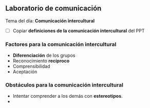 ## Laboratorio de comunicación

Tema del día: **Comunicación intercultural**

- [ ] Copiar **definiciones de la comunicación intercultural** del PPT

### Factores para la comunicación intercultural

- **Diferenciación** de los grupos
- Reconocimiento **recíproco**
- Comprensibilidad
- Aceptación

### Obstáculos para la comunicación intercultural

- Intentar comprender a los demás con **estereotipos**.
- 